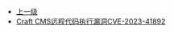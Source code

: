 * [上一级](docs/wy876_poc/)
* [Craft CMS远程代码执行漏洞CVE-2023-41892](docs/wy876_poc/Craft/Craft%20CMS%E8%BF%9C%E7%A8%8B%E4%BB%A3%E7%A0%81%E6%89%A7%E8%A1%8C%E6%BC%8F%E6%B4%9ECVE-2023-41892.md)
